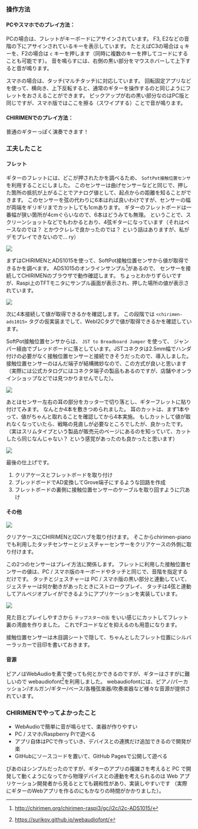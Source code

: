 ### 操作方法

#### PCやスマホでのプレイ方法：

PCの場合は、フレットがキーボードにアサインされています。
F3, E2などの音階の下にアサインされているキーを表示しています。
たとえばC3の場合は `q` キーを、F2の場合は `c` キーを押します（同時に複数のキーを押してコードにすることも可能です）。
音を鳴らすには、右側の黒い部分をマウスホバーして上下すると音が鳴ります。

スマホの場合は、タッチ(マルチタッチ)に対応しています。
回転固定アプリなどを使って、横向き、上下反転すると、通常のギターを操作するのと同じようにフレットをおさえることができます。
ピックアップが右の黒い部分なのはPC版と同じですが、スマホ版ではここを擦る（スワイプする）ことで音が鳴ります。

#### CHIRIMENでのプレイ方法：

普通のギターっぽく演奏できます！

### 工夫したこと

#### フレット

ギターのフレットには、どこが押されたかを調べるため、 `SoftPot接触位置センサ` を利用することにしました。
このセンサーは曲げセンサーなどと同じで、押した箇所の抵抗が上がることでアナログ値として、起点からの距離を知ることができます。
このセンサーを弦の代わりに6本はれば良いわけですが、センサーの幅が両端をギリギリまでカットしても1cmあります。
ギターのフレットボードは一番幅が狭い箇所が4cmぐらいなので、6本はどうみても無理。
ということで、スクリーンショットなどでもわかるとおり、4弦ギターになっています（それはベースなのでは？ とかウクレレで良かったのでは？ という話はありますが、私がデモプレイできないので... ry）

![](./images/chirimen-guiter-1.jpg)

まずはCHIRIMENとADS1015を使って、SoftPot接触位置センサから値が取得できるかを調べます。
ADS1015のオンラインサンプル[^*4]があるので、
センサーを接続してCHIRIMENのブラウザで動作確認します。
ちょっとわかりずらいですが、Raspi上のTFTモニタにサンプル画面が表示され、押した場所の値が表示されています。

![](./images/chirimen-guiter-2.jpg)

次に4本接続して値が取得できるかを確認します。
この段階では `<chirimen-ads1015>` タグの仮実装までして、WebI2Cタグで値が取得できるかを確認しています。

SoftPot接触位置センサからは、 `JST to Breadboard Jumper` を使って、
ジャンパー経由でブレッドボードに落としています。JSTコネクタは2.5mm幅でハンダ付けの必要がなく接触位置センサーと接続できそうだったので、導入しました。
接触位置センサーのはんだ端子が結構微妙なので、この方式が良いと思います（実際には公式カタログにはコネクタ端子の製品もあるのですが、店舗やオンラインショップなどでは見つかりませんでした）。

![](./images/chirimen-guiter-3.jpg)

あとはセンサー左右の耳の部分をカッターで切り落とし、ギターフレットに貼り付けてみます。
なんとか4本を敷きつめられました。
耳のカットは、まず1本やって、値がちゃんと取れることを確認してから4本実施。
もしカットして値が取れなくなっていたら、戦略の見直しが必要なところでしたが、良かったです。
（実はスリムタイプという製品が販売元のページにあるのを知っていて、カットしたら同じなんじゃない？ という感覚があったのも良かったと思います）

![](./images/chirimen-guiter-4.jpg)

最後の仕上げです。

1. クリアケースとフレットボードを取り付け
1. ブレッドボードでAD変換してGrove端子にするような回路を作成
1. フレットボードの裏側に接触位置センサーのケーブルを取り回すように穴あけ

#### その他

![](./images/chirimen-guiter-7.jpg)

クリアケースにCHIRIMENとI2Cハブを取り付けます。
そこからchirimen-pianoでも利用したタッチセンサーとジェスチャーセンサーをクリアケースの外側に取り付けます。

この2つのセンサーはプレイ方法に関係します。
フレットに利用した接触位置センサーの値は、PC / スマホ版のキーボードやタッチと同じで、音階を指定するだけです。
タッチとジェスチャーは PC / スマホ版の黒い部分と連動していて、ジェスチャーは何か動きがあったときにストロークプレイ、
タッチは4弦と連動してアルペジオプレイができるようにアプリケーションを実装しています。

![](./images/chirimen-guiter-6.jpg)

見た目とプレイしやすさから `チップスターの缶` をいい感じにカットしてフレット裏の湾曲を作りました。
これでFコードなどを抑えるのも用意になります。

接触位置センサーは木目調シートで隠して、ちゃんとしたフレット位置にシルバーラッカーで目印を書いておきます。

#### 音源

ピアノはWebAudioを素で使っても何とかできるのですが、ギターはさすがに難しいので webaudiofont[^*5]を利用しました。
webaudiofontには、ピアノ/パーカッション/オルガン/ギター/ベース/各種弦楽器/吹奏楽器など様々な音源が提供されています。

### CHIRIMENでやってよかったこと

- WebAudioで簡単に音が鳴らせて、楽器が作りやすい
- PC / スマホ/Raspberry Piで遊べる
- アプリ自体はPCで作っていき、デバイスとの連携だけ追加できるので開発が楽
- GitHubにソースコードを置いて、GitHub Pagesで公開して遊べる

ぴあのはシンプルだったのですが、ギターのアプリの複雑さを考えると
PC で開発して動くようになってから物理デバイスとの連動を考えられるのは
 Web アプリケーション開発者から見るととても親和性があり、実装しやすいです
（実際にギターのWebアプリを作るのにもかなりの時間がかかりました）。

[^*1]: http://makezine.jp/event/mft2019/
[^*2]: ソースコード https://github.com/sizuhiko/chirimen-guiter
[^*3]: 当時の最新機種
[^*4]: http://chirimen.org/chirimen-raspi3/gc/i2c/i2c-ADS1015/
[^*5]: https://surikov.github.io/webaudiofont/